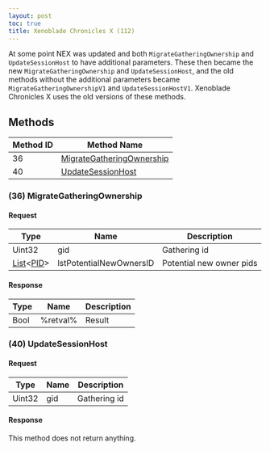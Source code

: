 ```yaml
---
layout: post
toc: true
title: Xenoblade Chronicles X (112)
---
```


At some point NEX was updated and both `MigrateGatheringOwnership` and `UpdateSessionHost` to have additional parameters. These then became the new `MigrateGatheringOwnership` and `UpdateSessionHost`, and the old methods without the additional parameters became `MigrateGatheringOwnershipV1` and `UpdateSessionHostV1`. Xenoblade Chronicles X uses the old versions of these methods.

## Methods

| Method ID | Method Name                                                |
|-----------|------------------------------------------------------------|
| 36        | [MigrateGatheringOwnership](#36-migrategatheringownership) |
| 40        | [UpdateSessionHost](#40-updatesessionhost)                 |

### (36) MigrateGatheringOwnership
#### Request

| Type                | Name                    | Description              |
|---------------------|-------------------------|--------------------------|
| Uint32              | gid                     | Gathering id             |
| [List]&lt;[PID]&gt; | lstPotentialNewOwnersID | Potential new owner pids |

#### Response

| Type | Name     | Description |
|------|----------|-------------|
| Bool | %retval% | Result      |

### (40) UpdateSessionHost
#### Request

| Type   | Name | Description  |
|--------|------|--------------|
| Uint32 | gid  | Gathering id |

#### Response
This method does not return anything.

[List]: /docs/nex/types#list
[PID]: /docs/nex/types#pid
